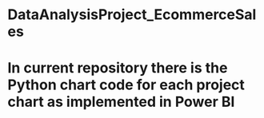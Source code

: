 # DataAnalysisProject_EcommerceSales
# In current repository there is the Python chart code for each project chart as implemented in Power BI
 

